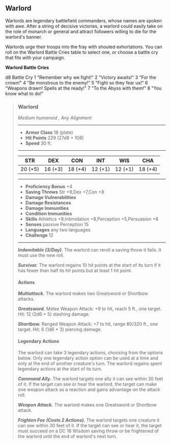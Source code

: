 ## Warlord
Warlords are legendary battlefield commanders, whose names are spoken with awe. After a string of decisive victories, a warlord could easily take on the role of monarch or general and attract followers willing to die for the warlord's banner.

Warlords urge their troops into the fray with shouted exhortations. You can roll on the Warlord Battle Cries table to select one, or choose a battle cry that fits with your campaign.

**Warlord Battle Cries**

d8	Battle Cry
1	"Remember why we fight!"
2	"Victory awaits!"
3	"For the crown!"
4	"Be monstrous to the enemy!"
5	"Fight so they fear us!"
6	"Weapons drawn! Spells at the ready!"
7	"To the Abyss with them!"
8	"You know what to do!"

>### Warlord
>*Medium humanoid , Any Alignment*
>___
>- **Armor Class** 18 (plate)
>- **Hit Points** 229 (27d8 + 108)
>- **Speed** 30 ft.
>___
>|**STR**|**DEX**|**CON**|**INT**|**WIS**|**CHA**|
>|:---:|:---:|:---:|:---:|:---:|:---:|
>|20 (+5)|16 (+3)|18 (+4)|12 (+1)|12 (+1)|18 (+4)|
>
>___
>- **Proficiency Bonus** +4
>- **Saving Throws** Str +9,Dex +7,Con +8
>- **Damage Vulnerabilities** 
>- **Damage Resistances** 
>- **Damage Immunities** 
>- **Condition Immunities** 
>- **Skills** Athletics +9,Intimidation +8,Perception +5,Persuasion +8
>- **Senses** passive Perception 15
>- **Languages** any two languages
>- **Challenge** 12
>___
>***Indomitable (3/Day).*** The warlord can reroll a saving throw it fails. It must use the new roll.
>
>***Survivor.*** The warlord regains 10 hit points at the start of its turn if it has fewer than half its hit points but at least 1 hit point.
>
>#### Actions
>***Multiattack.*** The warlord makes two Greatsword or Shortbow attacks.
>
>***Greatsword.*** Melee Weapon Attack: +9 to hit, reach 5 ft., one target. Hit: 12 (2d6 + 5) slashing damage.
>
>***Shortbow.*** Ranged Weapon Attack: +7 to hit, range 80/320 ft., one target. Hit: 6 (1d6 + 3) piercing damage.
>
>#### Legendary Actions
>The warlord can take 3 legendary actions, choosing from the options below. Only one legendary action option can be used at a time and only at the end of another creature's turn. The warlord regains spent legendary actions at the start of its turn.
>
>***Command Ally.*** The warlord targets one ally it can see within 30 feet of it. If the target can see or hear the warlord, the target can make one weapon attack as a reaction and gains advantage on the attack roll.
>
>***Weapon Attack.*** The warlord makes one Greatsword or Shortbow attack.
>
>***Frighten Foe (Costs 2 Actions).*** The warlord targets one creature it can see within 30 feet of it. If the target can see or hear it, the target must succeed on a DC 16 Wisdom saving throw or be frightened of the warlord until the end of warlord's next turn.
>
